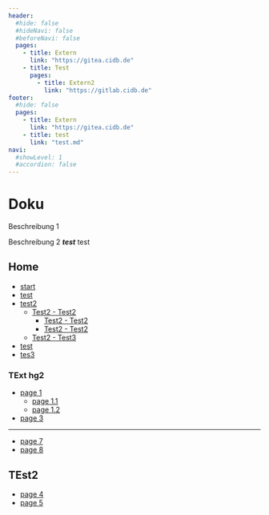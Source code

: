 ```yaml
---
header:
  #hide: false
  #hideNavi: false
  #beforeNavi: false
  pages:
    - title: Extern
      link: "https://gitea.cidb.de"          
    - title: Test
      pages: 
        - title: Extern2
          link: "https://gitlab.cidb.de"
footer: 
  #hide: false
  pages:
    - title: Extern
      link: "https://gitea.cidb.de"
    - title: test
      link: "test.md"
navi: 
  #showLevel: 1
  #accordion: false
---
```

# Doku

Beschreibung 1

Beschreibung 2 ***test*** test

## Home

- [start](README.md)
- [test](test.md)
- [test2](test2.md)
  - [Test2 - Test2](test2/test2.md)
    - [Test2 - Test2](test2/test3.md)
     - [Test2 - Test2](test2/test5.md)
  - [Test2 - Test3](test2/test25.md)
- [test](test.md)
- [tes3](test3.md)

### TExt hg2

* [page 1](page-1/README.md)
  - [page 1.1](page-1/page1.md)
  - [page 1.2](page-1/page2.md)
* [page 3](page-3.md)

***


* [page 7](page-7.md)
* [page 8](page-8.md)

## TEst2

* [page 4](page-4.md)
* [page 5](page-5.md)



